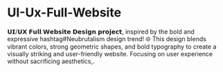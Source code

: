 # UI-Ux-Full-Website
𝗨𝗜/𝗨𝗫 𝗙𝘂𝗹𝗹 𝗪𝗲𝗯𝘀𝗶𝘁𝗲 𝗗𝗲𝘀𝗶𝗴𝗻 𝗽𝗿𝗼𝗷𝗲𝗰𝘁, inspired by the bold and expressive hashtag#Neubrutalism design trend!  🌐 This design blends vibrant colors, strong geometric shapes, and bold typography to create a visually striking and user-friendly website. Focusing on user experience without sacrificing aesthetics,.
